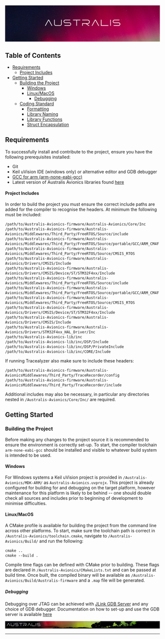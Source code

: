 ![](./img/banner.png)

## Table of Contents
<!-- mtoc-start -->

* [Requirements](#requirements)
  * [Project Includes](#project-includes)
* [Getting Started](#getting-started)
  * [Building the Project](#building-the-project)
    * [Windows](#windows)
    * [Linux/MacOS](#linuxmacos)
      * [Debugging](#debugging)
  * [Coding Standard](#coding-standard)
    * [Formatting](#formatting)
    * [Library Naming](#library-naming)
    * [Library Functions](#library-functions)
    * [Struct Encapsulation](#struct-encapsulation)

<!-- mtoc-end -->

## Requirements

To successfully install and contribute to the project, ensure you have the following prerequisites installed:

- Git
- Keil uVision IDE (windows only) or alternative editor and GDB debugger
- [GCC for arm (arm-none-eabi-gcc)](https://developer.arm.com/downloads/-/gnu-rm)
- Latest version of Australis Avionics libraries found [here](https://github.com/RMIT-AURC-Team/AuroraV-Avionics-lib/releases)

#### Project Includes

In order to build the project you must ensure the correct include paths are added for the compiler to recognise the headers. At minimum the following must be included:

```shell
/path/to/Australis-Avionics-firmware/Australis-Avionics/Core/Inc
/path/to/Australis-Avionics-firmware/Australis-Avionics/Middlewares/Third_Party/FreeRTOS/Source/include
/path/to/Australis-Avionics-firmware/Australis-Avionics/Middlewares/Third_Party/FreeRTOS/Source/portable/GCC/ARM_CM4F
/path/to/Australis-Avionics-firmware/Australis-Avionics/Middlewares/Third_Party/FreeRTOS/Source/CMSIS_RTOS
/path/to/Australis-Avionics-firmware/Australis-Avionics/Drivers/CMSIS/Include
/path/to/Australis-Avionics-firmware/Australis-Avionics/Drivers/CMSIS/Device/ST/STM32F4xx/Include
/path/to/Australis-Avionics-firmware/Australis-Avionics/Middlewares/Third_Party/FreeRTOS/Source/include
/path/to/Australis-Avionics-firmware/Australis-Avionics/Middlewares/Third_Party/FreeRTOS/Source/portable/GCC/ARM_CM4F
/path/to/Australis-Avionics-firmware/Australis-Avionics/Middlewares/Third_Party/FreeRTOS/Source/CMSIS_RTOS
/path/to/Australis-Avionics-firmware/Australis-Avionics/Drivers/CMSIS/Device/ST/STM32F4xx/Include
/path/to/Australis-Avionics-firmware/Australis-Avionics/Drivers/CMSIS/Include
/path/to/Australis-Avionics-firmware/Australis-Avionics/Drivers/STM32F4xx_HAL_Driver/Inc
/path/to/Australis-Avionics-lib/inc
/path/to/Australis-Avionics-lib/inc/DSP/Include
/path/to/Australis-Avionics-lib/inc/DSP/PrivateInclude
/path/to/Australis-Avionics-lib/inc/CORE/Include
```

If running Tracealyzer also make sure to include these headers:

```shell
/path/to/Australis-Avionics-firmware/Australis-AvionicsMiddlewares/Third_Party/TraceRecorder/config
/path/to/Australis-Avionics-firmware/Australis-AvionicsMiddlewares/Third_Party/TraceRecorder/include
```

Additional includes may also be necessary, in particular any directories nested in ```/Australis-Avionics/Core/Inc/``` are required.

## Getting Started

### Building the Project
Before making any changes to the project source it is recommended to ensure the environment is correctly set-up. To start, the compiler toolchain ```arm-none-eabi-gcc``` should be installed and visible to whatever build system is intended to be used.

#### Windows
For Windows systems a Keil uVision project is provided in ```/Australis-Avionics/MDK-ARM/``` as ```Australis-Avionics.uvprojx```. This project is already configured for building for and debugging on the target platform, however maintenance for this platform is likely to be behind -- one should double check all sources and includes prior to beginning of development to minimise difficulties.

#### Linux/MacOS
A CMake profile is available for building the project from the command line across other platforms. To start, make sure the toolchain path is correct in ```/Australis-Avionics/toolchain.cmake```, navigate to ```/Australis-Avionics/Build/``` and run the following:

```shell
cmake ..
cmake --build .
```

Compile time flags can be defined with CMake prior to building. These flags are declared in ```/Australis-Avionics/CMakeLists.txt``` and can be passed at build time. Once built, the compiled binary will be available as ```/Australis-Avionics/Build/Australis-firmware``` and a ```.map``` file will be generated.

##### Debugging
Debugging over JTAG can be achieved with [JLink GDB Server](https://www.segger.com/products/debug-probes/j-link/tools/j-link-gdb-server/about-j-link-gdb-server/) and any choice of GDB debugger. Documentation on how to set-up and use the GDB server is available [here](https://kb.segger.com/J-Link_GDB_Server)

<!-- TO BE RELOCATED TO GITHUB WIKI PAGE
### Coding Standard
The specification of this standard exists to document and define the organisation and naming convention of code to create a well structured and cohesive project. 

These standards aren't to be strict and annoying, but to minimise points of failure and ensure a functional codebase with as little resistance as possible. Justification for these standards is provided to help understand their necessity.

To get started as simply as possible, copy the files located in ```/src``` within any library inside the [lib]() repository and follow the conventions you see there.

#### Formatting

For formatting the project it is recommended that ```clang-format``` is used with the following settings configured in the ```.clangd``` project file:

```yaml
AlignAfterOpenBracket: BlockIndent
AlignOperands: AlignAfterOperator
AlignTrailingComments:
  Kind: Always
  OverEmptyLines: 4
AllowAllParametersOfDeclarationOnNextLine: false
AllowShortLoopsOnASingleLine: true
BinPackParameters: false
BraceWrapping:
  AfterFunction: false
BreakBeforeBraces: Custom
BreakBeforeBinaryOperators: NonAssignment
ColumnLimit: 0
ReflowComments: true
```

#### Library Naming
> **Convention:**   
> Library names should be all lower case without spaces, with the naming convention ```lib<name>```. These names should be kept concise,  e.g. ```libcan```, ```libspi```.

The ```gcc``` toolchain by default expects libraries to be preceeded by ```lib```, so this simplifies the compilation step.

#### Library Functions
> **Convention:**   
> Functions should be proceeded by the library name separated by a single underscore. The library name in this case should follow proper capitilisation, particularly in the case of initialisms and acronyms; e.g. ```MemBuff_append()```, ```LoRa_send()```, ```CAN_init()```.

C does not provide functionality for namespacing or mangling, meaning it is possible for name conflicts that would cause failure to compile in the case that two libraries share functions or defintions of the same name.

Take, for example, a situation where ```CAN``` and ```SPI``` libraries both implement a function ```sendData()```. Attempting to compile the project will error out when linking these libraries due to name conflict.

#### Struct Encapsulation
> **Convention:**   
> Global variables should **not** be used within libraries. If a resource is required to be shared across functions, place them within a library struct with appropriate intitialisation. These structs should follow the same naming convention as library functions. It is not necessary, though it is preferred, to include library functions as pointers within these structs.

As mentioned, C does not support namespaces. Global variables can and will cause logic errors when multiple libraries implement globals sharing common names. The compiler may issue a warning however multiple definitions are legal in C and will not throw an error at compile time, this can be quite difficult to debug.

For an example see the [MemBuff](https://github.com/RMIT-AURC-Team/AuroraV-Avionics-lib/tree/master/membuff/src) implementation. An example skeleton of a library struct implementation can be found [here](https://github.com/RMIT-AURC-Team/AuroraV-Avionics-lib/tree/master/example/src); You may find it easier to copy the example directory entirely and simply rename the files and code elements to align with the library you are working on.
-->

![](./img/footer.png)

---
